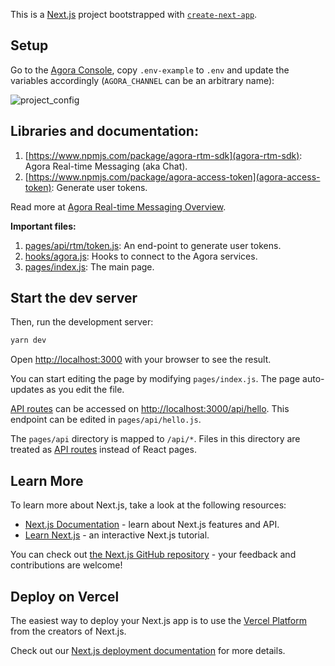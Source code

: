 This is a [Next.js](https://nextjs.org/) project bootstrapped with [`create-next-app`](https://github.com/vercel/next.js/tree/canary/packages/create-next-app).

## Setup

Go to the [Agora Console](https://console.agora.io), copy `.env-example` to `.env` and update the variables accordingly (`AGORA_CHANNEL` can be an arbitrary name):

![project_config](https://user-images.githubusercontent.com/5312427/166714877-16a370bb-c61c-4234-8976-356faebc631c.png)

## Libraries and documentation:

1. [https://www.npmjs.com/package/agora-rtm-sdk](agora-rtm-sdk): Agora Real-time Messaging (aka Chat).
2. [https://www.npmjs.com/package/agora-access-token](agora-access-token): Generate user tokens.

Read more at [Agora Real-time Messaging Overview](https://docs.agora.io/en/Real-time-Messaging/product_rtm?platform=Web).

**Important files:**

1. [pages/api/rtm/token.js](/pages/api/rtm/token.js): An end-point to generate user tokens.
2. [hooks/agora.js](/hooks/agora.js): Hooks to connect to the Agora services.
3. [pages/index.js](/pages/index.js#L47): The main page.

## Start the dev server

Then, run the development server:

```bash
yarn dev
```

Open [http://localhost:3000](http://localhost:3000) with your browser to see the result.

You can start editing the page by modifying `pages/index.js`. The page auto-updates as you edit the file.

[API routes](https://nextjs.org/docs/api-routes/introduction) can be accessed on [http://localhost:3000/api/hello](http://localhost:3000/api/hello). This endpoint can be edited in `pages/api/hello.js`.

The `pages/api` directory is mapped to `/api/*`. Files in this directory are treated as [API routes](https://nextjs.org/docs/api-routes/introduction) instead of React pages.

## Learn More

To learn more about Next.js, take a look at the following resources:

- [Next.js Documentation](https://nextjs.org/docs) - learn about Next.js features and API.
- [Learn Next.js](https://nextjs.org/learn) - an interactive Next.js tutorial.

You can check out [the Next.js GitHub repository](https://github.com/vercel/next.js/) - your feedback and contributions are welcome!

## Deploy on Vercel

The easiest way to deploy your Next.js app is to use the [Vercel Platform](https://vercel.com/new?utm_medium=default-template&filter=next.js&utm_source=create-next-app&utm_campaign=create-next-app-readme) from the creators of Next.js.

Check out our [Next.js deployment documentation](https://nextjs.org/docs/deployment) for more details.
